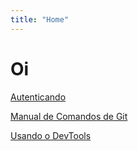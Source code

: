 ```yaml
---
title: "Home"
---
```


# Oi

[Autenticando](Tutoriais/autenticando.md)

[Manual de Comandos de Git](Tutoriais/comandos-git.md)

[Usando o DevTools](Tutoriais/devtools.md)